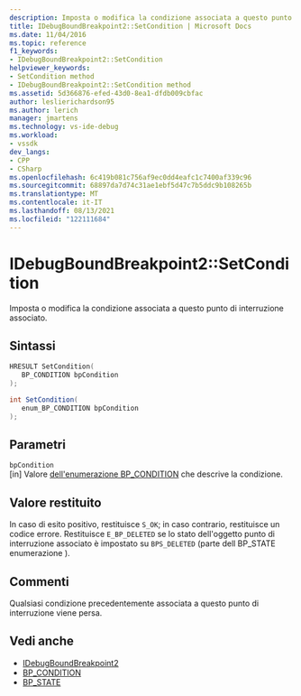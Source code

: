 ```yaml
---
description: Imposta o modifica la condizione associata a questo punto di interruzione associato.
title: IDebugBoundBreakpoint2::SetCondition | Microsoft Docs
ms.date: 11/04/2016
ms.topic: reference
f1_keywords:
- IDebugBoundBreakpoint2::SetCondition
helpviewer_keywords:
- SetCondition method
- IDebugBoundBreakpoint2::SetCondition method
ms.assetid: 5d366876-efed-43d0-8ea1-dfdb009cbfac
author: leslierichardson95
ms.author: lerich
manager: jmartens
ms.technology: vs-ide-debug
ms.workload:
- vssdk
dev_langs:
- CPP
- CSharp
ms.openlocfilehash: 6c419b081c756af9ec0dd4eafc1c7400af339c96
ms.sourcegitcommit: 68897da7d74c31ae1ebf5d47c7b5ddc9b108265b
ms.translationtype: MT
ms.contentlocale: it-IT
ms.lasthandoff: 08/13/2021
ms.locfileid: "122111684"
---
```

# <a name="idebugboundbreakpoint2setcondition"></a>IDebugBoundBreakpoint2::SetCondition
Imposta o modifica la condizione associata a questo punto di interruzione associato.

## <a name="syntax"></a>Sintassi

```cpp
HRESULT SetCondition( 
   BP_CONDITION bpCondition
);
```

```csharp
int SetCondition( 
   enum_BP_CONDITION bpCondition
);
```

## <a name="parameters"></a>Parametri
`bpCondition`\
[in] Valore [dell'enumerazione BP_CONDITION](../../../extensibility/debugger/reference/bp-condition.md) che descrive la condizione.

## <a name="return-value"></a>Valore restituito
 In caso di esito positivo, restituisce `S_OK`; in caso contrario, restituisce un codice errore. Restituisce `E_BP_DELETED` se lo stato dell'oggetto punto di interruzione associato è impostato su `BPS_DELETED` (parte dell BP_STATE enumerazione ). [](../../../extensibility/debugger/reference/bp-state.md)

## <a name="remarks"></a>Commenti
 Qualsiasi condizione precedentemente associata a questo punto di interruzione viene persa.

## <a name="see-also"></a>Vedi anche
- [IDebugBoundBreakpoint2](../../../extensibility/debugger/reference/idebugboundbreakpoint2.md)
- [BP_CONDITION](../../../extensibility/debugger/reference/bp-condition.md)
- [BP_STATE](../../../extensibility/debugger/reference/bp-state.md)
